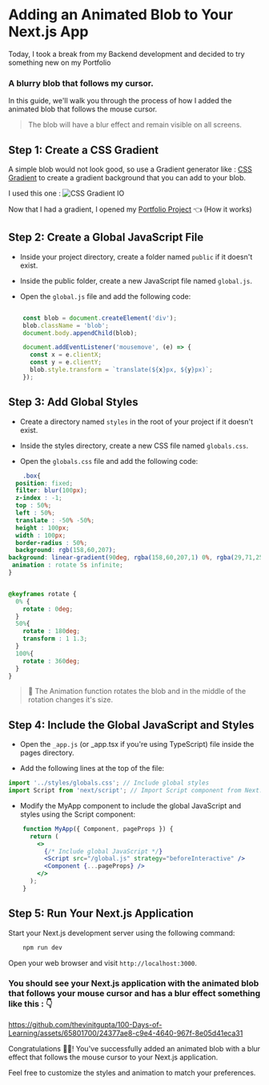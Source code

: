 # Adding an Animated Blob to Your Next.js App
Today, I took a break from my Backend development and decided to try something new on my Portfolio
### A blurry blob that follows my cursor.

In this guide, we'll walk you through the process of how I added the animated blob that follows the mouse cursor. 

> The blob will have a blur effect and remain visible on all screens.

## Step 1: Create a CSS Gradient
A simple blob would not look good, so use a Gradient generator like : [CSS Gradient](https://cssgradient.io/) to create a gradient background that you can add to your blob.

I used this one : 
![CSS Gradient IO](https://github.com/thevinitgupta/100-Days-of-Learning/assets/65801700/54363f55-1c7b-4368-bcb1-09b51b9510e6)

Now that I had a gradient, I opened my [Portfolio Project](https://thevinitgupta.netlify.app) 👈 (How it works)

## Step 2: Create a Global JavaScript File
- Inside your project directory, create a folder named `public` if it doesn't exist.

- Inside the public folder, create a new JavaScript file named `global.js`.

- Open the `global.js` file and add the following code:

```javascript

    const blob = document.createElement('div');
    blob.className = 'blob';
    document.body.appendChild(blob);

    document.addEventListener('mousemove', (e) => {
      const x = e.clientX;
      const y = e.clientY;
      blob.style.transform = `translate(${x}px, ${y}px)`;
    });
```

## Step 3: Add Global Styles

 - Create a directory named `styles` in the root of your project if it doesn't exist.

 - Inside the styles directory, create a new CSS file named `globals.css`.

 - Open the `globals.css` file and add the following code:

```css
    .box{
  position: fixed;
  filter: blur(100px);
  z-index : -1;
  top : 50%;
  left : 50%;
  translate : -50% -50%;
  height : 100px;
  width : 100px;
  border-radius : 50%;
  background: rgb(158,60,207);
background: linear-gradient(90deg, rgba(158,60,207,1) 0%, rgba(29,71,253,1) 61%, rgba(69,252,225,1) 100%);
 animation : rotate 5s infinite;
}


@keyframes rotate {
  0% {
    rotate : 0deg;
  }
  50%{
    rotate : 180deg;
    transform : 1 1.3;
  }
  100%{
    rotate : 360deg;
  }
}
```
> 📌 The Animation function rotates the blob and in the middle of the rotation changes it's size.
> 
## Step 4: Include the Global JavaScript and Styles
- Open the  `_app.js` (or _app.tsx if you're using TypeScript) file inside the pages directory.

- Add the following lines at the top of the file:

```jsx
import '../styles/globals.css'; // Include global styles
import Script from 'next/script'; // Import Script component from Next.js
```

 - Modify the MyApp component to include the global JavaScript and styles using the Script component:

```jsx
    function MyApp({ Component, pageProps }) {
      return (
        <>
          {/* Include global JavaScript */}
          <Script src="/global.js" strategy="beforeInteractive" />
          <Component {...pageProps} />
        </>
      );
    }
```

## Step 5: Run Your Next.js Application

Start your Next.js development server using the following command:

```bash
    npm run dev
```
Open your web browser and visit `http://localhost:3000`. 
### You should see your Next.js application with the animated blob that follows your mouse cursor and has a blur effect something like this : 👇

https://github.com/thevinitgupta/100-Days-of-Learning/assets/65801700/24377ae8-c9e4-4640-967f-8e05d41eca31

Congratulations 🎉🥳! You've successfully added an animated blob with a blur effect that follows the mouse cursor to your Next.js application. 

Feel free to customize the styles and animation to match your preferences.
